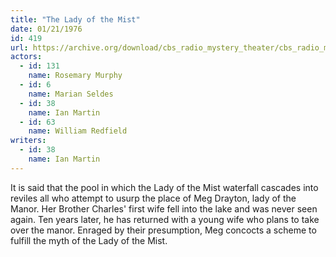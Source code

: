 ```yaml
---
title: "The Lady of the Mist"
date: 01/21/1976
id: 419
url: https://archive.org/download/cbs_radio_mystery_theater/cbs_radio_mystery_theater-0401-0450.zip/cbs_radio_mystery_theater-0401-0450%2Fcbsrmt_0419_the_lady_of_the_mist.mp3
actors:  
  - id: 131
    name: Rosemary Murphy  
  - id: 6
    name: Marian Seldes  
  - id: 38
    name: Ian Martin  
  - id: 63
    name: William Redfield
writers:  
  - id: 38
    name: Ian Martin
---
```

It is said that the pool in which the Lady of the Mist waterfall cascades into reviles all who attempt to usurp the place of Meg Drayton, lady of the Manor. Her Brother Charles' first wife fell into the lake and was never seen again. Ten years later, he has returned with a young wife who plans to take over the manor. Enraged by their presumption, Meg concocts a scheme to fulfill the myth of the Lady of the Mist.